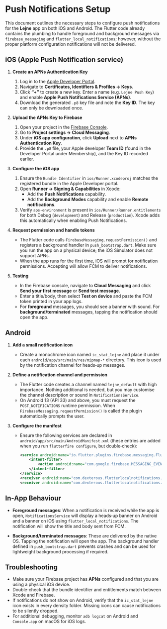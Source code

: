 # Push Notifications Setup

This document outlines the necessary steps to configure push notifications for the **Lejne** app on both iOS and Android. The Flutter code already contains the plumbing to handle foreground and background messages via `firebase_messaging` and `flutter_local_notifications`; however, without the proper platform configuration notifications will not be delivered.

## iOS (Apple Push Notification service)

1. **Create an APNs Authentication Key**
   1. Log in to the [Apple Developer Portal](https://developer.apple.com/account/).
   2. Navigate to **Certificates, Identifiers & Profiles → Keys**.
   3. Click **“+”** to create a new key. Enter a name (e.g. `Lejne Push Key`) and enable **Apple Push Notifications Service (APNs)**.
   4. Download the generated `.p8` key file and note the **Key ID**. The key can only be downloaded once.

2. **Upload the APNs Key to Firebase**
   1. Open your project in the [Firebase Console](https://console.firebase.google.com/).
   2. Go to **Project settings → Cloud Messaging**.
   3. Under **iOS app configuration**, click **Upload** next to **APNs Authentication Key**.
   4. Provide the `.p8` file, your Apple developer **Team ID** (found in the Developer Portal under Membership), and the Key ID recorded earlier.

3. **Configure the iOS app**
   1. Ensure the `Bundle Identifier` in `ios/Runner.xcodeproj` matches the registered bundle in the Apple Developer portal.
   2. Open **Runner → Signing & Capabilities** in Xcode:
      - Add the **Push Notifications** capability.
      - Add the **Background Modes** capability and enable **Remote notifications**.
   3. Verify `aps-environment` is present in `ios/Runner/Runner.entitlements` for both Debug (`development`) and Release (`production`). Xcode adds this automatically when enabling Push Notifications.

4. **Request permission and handle tokens**
   - The Flutter code calls `FirebaseMessaging.requestPermission()` and registers a background handler in `push_bootstrap.dart`. Make sure you run the app on a physical device; the iOS Simulator does not support APNs.
   - When the app runs for the first time, iOS will prompt for notification permissions. Accepting will allow FCM to deliver notifications.

5. **Testing**
   - In the Firebase console, navigate to **Cloud Messaging** and click **Send your first message** or **Send test message**.
   - Enter a title/body, then select **Test on device** and paste the FCM token printed in your app logs.
   - For **foreground** messages, you should see a banner with sound. For **background/terminated** messages, tapping the notification should open the app.

## Android

1. **Add a small notification icon**
   - Create a monochrome icon named `ic_stat_lejne` and place it under each `android/app/src/main/res/mipmap-*` directory. This icon is used by the notification channel for heads‑up messages.

2. **Define a notification channel and permission**
   - The Flutter code creates a channel named `lejne_default` with high importance. Nothing additional is needed, but you may customise the channel description or sound in `NotificationsService`.
   - On Android 13 (API 33) and above, you must request the `POST_NOTIFICATIONS` runtime permission. When `FirebaseMessaging.requestPermission()` is called the plugin automatically prompts the user.

3. **Configure the manifest**
   - Ensure the following services are declared in `android/app/src/main/AndroidManifest.xml` (these entries are added when you run `flutterfire configure`, but double‑check):
     ```xml
     <service android:name="io.flutter.plugins.firebase.messaging.FlutterFirebaseMessagingService" android:exported="true">
         <intent-filter>
             <action android:name="com.google.firebase.MESSAGING_EVENT" />
         </intent-filter>
     </service>
     <receiver android:name="com.dexterous.flutterlocalnotifications.ScheduledNotificationReceiver" />
     <receiver android:name="com.dexterous.flutterlocalnotifications.NotificationAlarmReceiver" />
     ```

## In‑App Behaviour

* **Foreground messages**: When a notification is received while the app is open, `NotificationsService` will display a heads‑up banner on Android and a banner on iOS using `flutter_local_notifications`. The notification will show the title and body sent from FCM.

* **Background/terminated messages**: These are delivered by the native OS. Tapping the notification will open the app. The background handler defined in `push_bootstrap.dart` prevents crashes and can be used for lightweight background processing if required.

## Troubleshooting

* Make sure your Firebase project has **APNs** configured and that you are using a physical iOS device.
* Double‑check that the bundle identifier and entitlements match between Xcode and Firebase.
* If notifications do not show on Android, verify that the `ic_stat_lejne` icon exists in every density folder. Missing icons can cause notifications to be silently dropped.
* For additional debugging, monitor `adb logcat` on Android and `Console.app` on macOS for iOS logs.